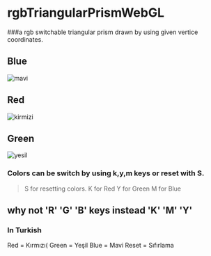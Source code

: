 # rgbTriangularPrismWebGL

###a rgb switchable triangular prism drawn by using given vertice coordinates.


## Blue
![mavi](https://user-images.githubusercontent.com/43934894/104830052-9517de80-588b-11eb-9040-db61d46bab50.JPG)

## Red
![kirmizi](https://user-images.githubusercontent.com/43934894/104830053-95b07500-588b-11eb-8ffa-9e9b1368e864.JPG)

## Green
![yesil](https://user-images.githubusercontent.com/43934894/104830054-96490b80-588b-11eb-953c-4474dec667c6.JPG)



### Colors can be switch by using k,y,m keys or reset with S.

>S for resetting colors.
>K for Red
>Y for Green
>M for Blue 

## why not 'R' 'G' 'B' keys instead 'K' 'M' 'Y'
### In Turkish
Red = Kırmızı(
Green = Yeşil
Blue = Mavi 
Reset = Sıfırlama

